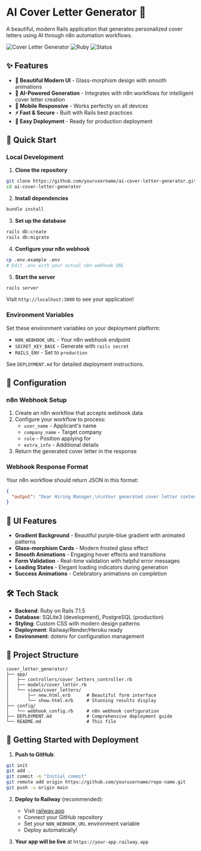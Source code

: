 # AI Cover Letter Generator 🚀

A beautiful, modern Rails application that generates personalized cover letters using AI through n8n automation workflows.

![Cover Letter Generator](https://img.shields.io/badge/Rails-7.1.5-red) ![Ruby](https://img.shields.io/badge/Ruby-3.0+-red) ![Status](https://img.shields.io/badge/Status-Production%20Ready-green)

## ✨ Features

- **🎨 Beautiful Modern UI** - Glass-morphism design with smooth animations
- **🤖 AI-Powered Generation** - Integrates with n8n workflows for intelligent cover letter creation
- **📱 Mobile Responsive** - Works perfectly on all devices
- **⚡ Fast & Secure** - Built with Rails best practices
- **🔧 Easy Deployment** - Ready for production deployment

## 🚀 Quick Start

### Local Development

1. **Clone the repository**
```bash
git clone https://github.com/yourusername/ai-cover-letter-generator.git
cd ai-cover-letter-generator
```

2. **Install dependencies**
```bash
bundle install
```

3. **Set up the database**
```bash
rails db:create
rails db:migrate
```

4. **Configure your n8n webhook**
```bash
cp .env.example .env
# Edit .env with your actual n8n webhook URL
```

5. **Start the server**
```bash
rails server
```

Visit `http://localhost:3000` to see your application!

### Environment Variables

Set these environment variables on your deployment platform:

- `N8N_WEBHOOK_URL` - Your n8n webhook endpoint
- `SECRET_KEY_BASE` - Generate with `rails secret`
- `RAILS_ENV` - Set to `production`

See `DEPLOYMENT.md` for detailed deployment instructions.

## 🔧 Configuration

### n8n Webhook Setup

1. Create an n8n workflow that accepts webhook data
2. Configure your workflow to process:
   - `user_name` - Applicant's name
   - `company_name` - Target company
   - `role` - Position applying for
   - `extra_info` - Additional details
3. Return the generated cover letter in the response

### Webhook Response Format

Your n8n workflow should return JSON in this format:
```json
{
  "output": "Dear Hiring Manager,\n\nYour generated cover letter content here..."
}
```

## 🎨 UI Features

- **Gradient Background** - Beautiful purple-blue gradient with animated patterns
- **Glass-morphism Cards** - Modern frosted glass effect
- **Smooth Animations** - Engaging hover effects and transitions
- **Form Validation** - Real-time validation with helpful error messages
- **Loading States** - Elegant loading indicators during generation
- **Success Animations** - Celebratory animations on completion

## 🛠️ Tech Stack

- **Backend**: Ruby on Rails 7.1.5
- **Database**: SQLite3 (development), PostgreSQL (production)
- **Styling**: Custom CSS with modern design patterns
- **Deployment**: Railway/Render/Heroku ready
- **Environment**: dotenv for configuration management

## 📁 Project Structure

```
cover_letter_generator/
├── app/
│   ├── controllers/cover_letters_controller.rb
│   ├── models/cover_letter.rb
│   └── views/cover_letters/
│       ├── new.html.erb      # Beautiful form interface
│       └── show.html.erb     # Stunning results display
├── config/
│   └── webhook_config.rb     # n8n webhook configuration
├── DEPLOYMENT.md             # Comprehensive deployment guide
└── README.md                 # This file
```

## 🚀 Getting Started with Deployment

1. **Push to GitHub**:
```bash
git init
git add .
git commit -m "Initial commit"
git remote add origin https://github.com/yourusername/repo-name.git
git push -u origin main
```

2. **Deploy to Railway** (recommended):
   - Visit [railway.app](https://railway.app)
   - Connect your GitHub repository
   - Set your `N8N_WEBHOOK_URL` environment variable
   - Deploy automatically!

3. **Your app will be live** at `https://your-app.railway.app`



